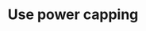 ---
layout: tactic

title:  "Use power capping"
tags: machine-learning deployment hardware design-tactic energy-footprint measured
t-sort: "Awesome Tactic"
t-type: "Architectural Tactic"
categories: deployment
t-description: "Power capping is a technique used to limit the amount of power consumed by a device or system, such as a CPU, GPU, or server. It involves setting a maximum power consumption threshold for the device, and dynamically adjusting the power usage to ensure that it stays below that threshold. This is typically done to manage the power consumption and heat dissipation of a device, and to prevent it from exceeding the power budget of a data center or other power-limited environment"
t-participant: "Software Designer"
t-artifact: "Hardware"
t-context: "Machine Learning"
t-feature: 
t-intent: "Using energy capping to limit the energy usage of ML model"
t-targetQA: "Energy efficiency"
t-relatedQA: "Performance"
t-measuredimpact: "Restricting the use of GPU resources can lead to reduced performance and longer execution times, but in certain configurations, it can also result in a significant reduction in energy consumption (up to 33%) with a moderate impact on performance."
t-source: "Master Thesis 'Green tactics for ML-important QAs' by Heli Järvenpää (2023); 
Krzywaniak, A., Czarnul, P., & Proficz, J. (2022, June). GPU Power Capping for Energy-Performance Trade-Offs in Training of Deep Convolutional Neural Networks for Image Recognition. In Computational Science–ICCS 2022: 22nd International Conference, London, UK, June 21–23, 2022, Proceedings, Part I (pp. 667-681). Cham: Springer International Publishing."
t-source-doi: "DOI:10.1007/978-3-031-08751-6_48"
t-diagram: "use-power-capping.png"
---